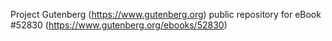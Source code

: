 Project Gutenberg (https://www.gutenberg.org) public repository for
eBook #52830 (https://www.gutenberg.org/ebooks/52830)
